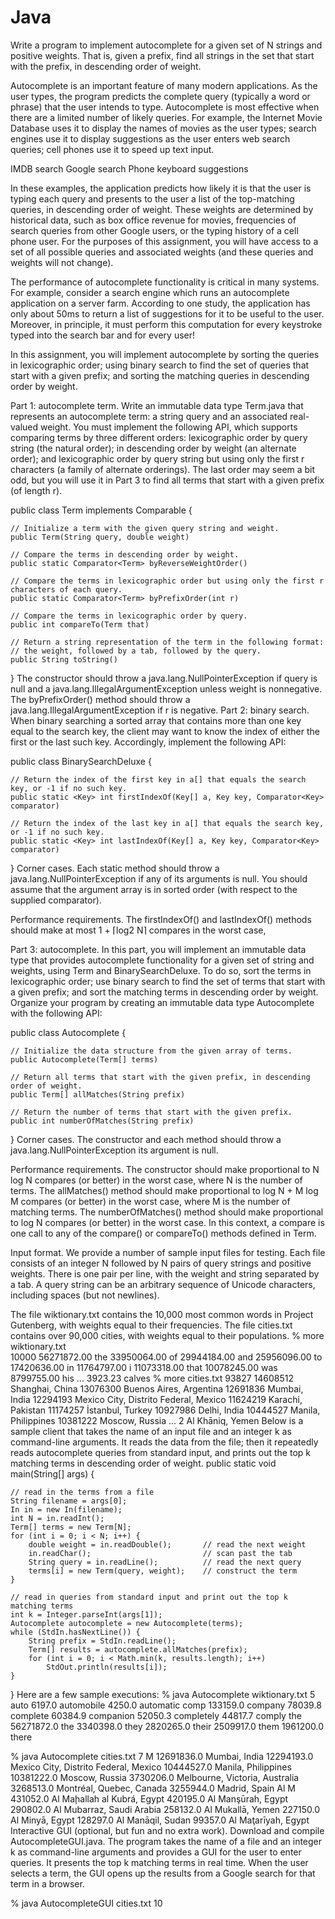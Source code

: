 # Java
Write a program to implement autocomplete for a given set of N strings and positive weights. That is, given a prefix, find all strings in the set that start with the prefix, in descending order of weight.

Autocomplete is an important feature of many modern applications. As the user types, the program predicts the complete query (typically a word or phrase) that the user intends to type. Autocomplete is most effective when there are a limited number of likely queries. For example, the Internet Movie Database uses it to display the names of movies as the user types; search engines use it to display suggestions as the user enters web search queries; cell phones use it to speed up text input.

IMDB search    Google search    Phone keyboard suggestions

In these examples, the application predicts how likely it is that the user is typing each query and presents to the user a list of the top-matching queries, in descending order of weight. These weights are determined by historical data, such as box office revenue for movies, frequencies of search queries from other Google users, or the typing history of a cell phone user. For the purposes of this assignment, you will have access to a set of all possible queries and associated weights (and these queries and weights will not change).

The performance of autocomplete functionality is critical in many systems. For example, consider a search engine which runs an autocomplete application on a server farm. According to one study, the application has only about 50ms to return a list of suggestions for it to be useful to the user. Moreover, in principle, it must perform this computation for every keystroke typed into the search bar and for every user!

In this assignment, you will implement autocomplete by sorting the queries in lexicographic order; using binary search to find the set of queries that start with a given prefix; and sorting the matching queries in descending order by weight.

Part 1: autocomplete term. Write an immutable data type Term.java that represents an autocomplete term: a string query and an associated real-valued weight. You must implement the following API, which supports comparing terms by three different orders: lexicographic order by query string (the natural order); in descending order by weight (an alternate order); and lexicographic order by query string but using only the first r characters (a family of alternate orderings). The last order may seem a bit odd, but you will use it in Part 3 to find all terms that start with a given prefix (of length r).

public class Term implements Comparable<Term> {

    // Initialize a term with the given query string and weight.
    public Term(String query, double weight)

    // Compare the terms in descending order by weight.
    public static Comparator<Term> byReverseWeightOrder()

    // Compare the terms in lexicographic order but using only the first r characters of each query.
    public static Comparator<Term> byPrefixOrder(int r)

    // Compare the terms in lexicographic order by query.
    public int compareTo(Term that)

    // Return a string representation of the term in the following format:
    // the weight, followed by a tab, followed by the query.
    public String toString()
}
The constructor should throw a java.lang.NullPointerException if query is null and a java.lang.IllegalArgumentException unless weight is nonnegative. The byPrefixOrder() method should throw a java.lang.IllegalArgumentException if r is negative.
Part 2: binary search. When binary searching a sorted array that contains more than one key equal to the search key, the client may want to know the index of either the first or the last such key. Accordingly, implement the following API:

public class BinarySearchDeluxe {

    // Return the index of the first key in a[] that equals the search key, or -1 if no such key.
    public static <Key> int firstIndexOf(Key[] a, Key key, Comparator<Key> comparator)

    // Return the index of the last key in a[] that equals the search key, or -1 if no such key.
    public static <Key> int lastIndexOf(Key[] a, Key key, Comparator<Key> comparator)
}
Corner cases.  Each static method should throw a java.lang.NullPointerException if any of its arguments is null. You should assume that the argument array is in sorted order (with respect to the supplied comparator).

Performance requirements.  The firstIndexOf() and lastIndexOf() methods should make at most 1 + ⌈log2 N⌉ compares in the worst case,

Part 3: autocomplete. In this part, you will implement an immutable data type that provides autocomplete functionality for a given set of string and weights, using Term and BinarySearchDeluxe. To do so, sort the terms in lexicographic order; use binary search to find the set of terms that start with a given prefix; and sort the matching terms in descending order by weight. Organize your program by creating an immutable data type Autocomplete with the following API:

public class Autocomplete {

    // Initialize the data structure from the given array of terms.
    public Autocomplete(Term[] terms)

    // Return all terms that start with the given prefix, in descending order of weight.
    public Term[] allMatches(String prefix)

    // Return the number of terms that start with the given prefix.
    public int numberOfMatches(String prefix)
}
Corner cases.  The constructor and each method should throw a java.lang.NullPointerException its argument is null.

Performance requirements.  The constructor should make proportional to N log N compares (or better) in the worst case, where N is the number of terms. The allMatches() method should make proportional to log N + M log M compares (or better) in the worst case, where M is the number of matching terms. The numberOfMatches() method should make proportional to log N compares (or better) in the worst case. In this context, a compare is one call to any of the compare() or compareTo() methods defined in Term.

Input format. We provide a number of sample input files for testing. Each file consists of an integer N followed by N pairs of query strings and positive weights. There is one pair per line, with the weight and string separated by a tab. A query string can be an arbitrary sequence of Unicode characters, including spaces (but not newlines).

The file wiktionary.txt contains the 10,000 most common words in Project Gutenberg, with weights equal to their frequencies.
The file cities.txt contains over 90,000 cities, with weights equal to their populations.
% more wiktionary.txt     
10000
   56271872.00	the
   33950064.00	of
   29944184.00	and
   25956096.00	to
   17420636.00	in
   11764797.00	i
   11073318.00	that
   10078245.00	was
    8799755.00	his
                ...
       3923.23	calves
% more cities.txt
93827
      14608512	Shanghai, China
      13076300	Buenos Aires, Argentina
      12691836	Mumbai, India
      12294193	Mexico City, Distrito Federal, Mexico
      11624219	Karachi, Pakistan
      11174257	İstanbul, Turkey
      10927986	Delhi, India
      10444527	Manila, Philippines
      10381222	Moscow, Russia
                ...
             2	Al Khāniq, Yemen
Below is a sample client that takes the name of an input file and an integer k as command-line arguments. It reads the data from the file; then it repeatedly reads autocomplete queries from standard input, and prints out the top k matching terms in descending order of weight.
public static void main(String[] args) {

    // read in the terms from a file
    String filename = args[0];
    In in = new In(filename);
    int N = in.readInt();
    Term[] terms = new Term[N];
    for (int i = 0; i < N; i++) {
        double weight = in.readDouble();       // read the next weight
        in.readChar();                         // scan past the tab
        String query = in.readLine();          // read the next query
        terms[i] = new Term(query, weight);    // construct the term
    }

    // read in queries from standard input and print out the top k matching terms
    int k = Integer.parseInt(args[1]);
    Autocomplete autocomplete = new Autocomplete(terms);
    while (StdIn.hasNextLine()) {
        String prefix = StdIn.readLine();
        Term[] results = autocomplete.allMatches(prefix);
        for (int i = 0; i < Math.min(k, results.length); i++)
            StdOut.println(results[i]);
    }
}
Here are a few sample executions:
% java Autocomplete wiktionary.txt 5
auto
        6197.0  automobile
        4250.0  automatic
comp
      133159.0  company
       78039.8  complete
       60384.9  companion
       52050.3  completely
       44817.7  comply
the
    56271872.0  the
     3340398.0  they
     2820265.0  their
     2509917.0  them
     1961200.0  there
        	
% java Autocomplete cities.txt 7
M
    12691836.0  Mumbai, India
    12294193.0  Mexico City, Distrito Federal, Mexico
    10444527.0  Manila, Philippines
    10381222.0  Moscow, Russia
     3730206.0  Melbourne, Victoria, Australia
     3268513.0  Montréal, Quebec, Canada
     3255944.0  Madrid, Spain
Al M
      431052.0  Al Maḩallah al Kubrá, Egypt
      420195.0  Al Manşūrah, Egypt
      290802.0  Al Mubarraz, Saudi Arabia
      258132.0  Al Mukallā, Yemen
      227150.0  Al Minyā, Egypt
      128297.0  Al Manāqil, Sudan
       99357.0  Al Maţarīyah, Egypt
Interactive GUI (optional, but fun and no extra work). Download and compile AutocompleteGUI.java. The program takes the name of a file and an integer k as command-line arguments and provides a GUI for the user to enter queries. It presents the top k matching terms in real time. When the user selects a term, the GUI opens up the results from a Google search for that term in a browser.

% java AutocompleteGUI cities.txt 10
